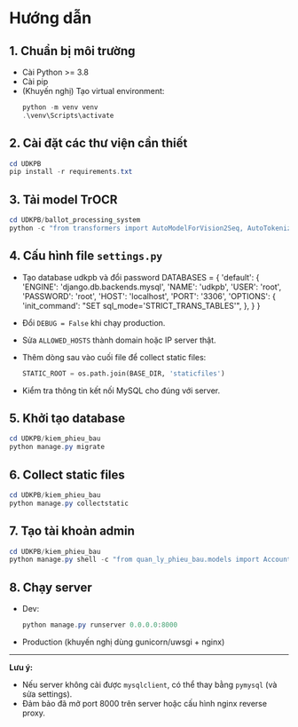 # Hướng dẫn

## 1. Chuẩn bị môi trường

- Cài Python >= 3.8
- Cài pip
- (Khuyến nghị) Tạo virtual environment:
  ```powershell
  python -m venv venv
  .\venv\Scripts\activate
  ```

## 2. Cài đặt các thư viện cần thiết

```powershell
cd UDKPB
pip install -r requirements.txt
```

## 3. Tải model TrOCR

```powershell
cd UDKPB/ballot_processing_system
python -c "from transformers import AutoModelForVision2Seq, AutoTokenizer, AutoProcessor; AutoModelForVision2Seq.from_pretrained('microsoft/trocr-base-printed', cache_dir='model_trocr'); AutoTokenizer.from_pretrained('microsoft/trocr-base-printed', cache_dir='model_trocr'); AutoProcessor.from_pretrained('microsoft/trocr-base-printed', cache_dir='model_trocr')"
```

## 4. Cấu hình file `settings.py`

- Tạo database udkpb và đổi password
DATABASES = {
    'default': {
        'ENGINE': 'django.db.backends.mysql',
        'NAME': 'udkpb',
        'USER': 'root',
        'PASSWORD': 'root',
        'HOST': 'localhost',
        'PORT': '3306',
        'OPTIONS': {
            'init_command': "SET sql_mode='STRICT_TRANS_TABLES'",
        },
    }
}

- Đổi `DEBUG = False` khi chạy production.
- Sửa `ALLOWED_HOSTS` thành domain hoặc IP server thật.
- Thêm dòng sau vào cuối file để collect static files:
  ```python
  STATIC_ROOT = os.path.join(BASE_DIR, 'staticfiles')
  ```
- Kiểm tra thông tin kết nối MySQL cho đúng với server.

## 5. Khởi tạo database

```powershell
cd UDKPB/kiem_phieu_bau
python manage.py migrate
```

## 6. Collect static files

```powershell
cd UDKPB/kiem_phieu_bau
python manage.py collectstatic
```
## 7. Tạo tài khoản admin

```powershell
cd UDKPB/kiem_phieu_bau
python manage.py shell -c "from quan_ly_phieu_bau.models import Account; Account.objects.create_user('admin', password='1', role='admin')"
```
## 8. Chạy server

- Dev:
  ```powershell
  python manage.py runserver 0.0.0.0:8000
  ```
- Production (khuyến nghị dùng gunicorn/uwsgi + nginx)

---

**Lưu ý:**

- Nếu server không cài được `mysqlclient`, có thể thay bằng `pymysql` (và sửa settings).
- Đảm bảo đã mở port 8000 trên server hoặc cấu hình nginx reverse proxy.

